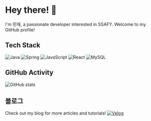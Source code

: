 <!-- 프로필 소개 -->
# Hey there! 👋
I'm 민재, a passionate developer interested in SSAFY. Welcome to my GitHub profile!

<!-- 기술 스택 -->
## Tech Stack
![Java](https://img.shields.io/badge/Java-007396?style=flat-square&logo=java&logoColor=white)
![Spring](https://img.shields.io/badge/Spring-6DB33F?style=flat-square&logo=spring&logoColor=white)
![JavaScript](https://img.shields.io/badge/JavaScript-F7DF1E?style=flat-square&logo=javascript&logoColor=black)
![React](https://img.shields.io/badge/React-61DAFB?style=flat-square&logo=react&logoColor=black)
![MySQL](https://img.shields.io/badge/MySQL-4479A1?style=flat-square&logo=mysql&logoColor=white)

<!-- GitHub 활동 -->
## GitHub Activity
![GitHub stats](https://github-readme-stats.vercel.app/api?username=calendar2&show_icons=true&theme=radical)

<!-- 블로그 안내 -->
## 블로그
Check out my blog for more articles and tutorials!
[![Velog](https://img.shields.io/badge/Velog-20c997?style=flat-square&logo=velog&logoColor=white)](https://velog.io/@calendar2)
